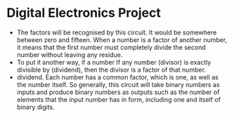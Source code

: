 # **Digital Electronics Project**

- The factors will be recognised by this circuit. It would be somewhere between zero and fifteen. When a number is a factor of another number, it means that the first number must completely divide the second number without leaving any residue.
- To put it another way, if a number If any number (divisor) is exactly divisible by (dividend), then the divisor is a factor of that number.
- dividend. Each number has a common factor, which is one, as well as the number itself. So generally, this circuit will take binary numbers as inputs and produce binary numbers as outputs such as the number of elements that the input number has in form, including one and itself of binary digits.

